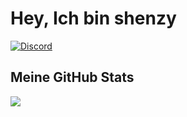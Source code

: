 # Hey, Ich bin shenzy
[![Discord](https://img.shields.io/discord/1122583195645386852?style=for-the-badge&logo=discord&logoColor=white&label=Discord&color=blue)](https://discord.gg/frNYE5qcj3)

## Meine GitHub Stats
![](https://github-readme-stats.vercel.app/api?username=Shenzybot&show_icons=true&theme=dracula)
